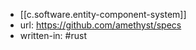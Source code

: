 
- [[c.software.entity-component-system]]
- url: https://github.com/amethyst/specs
- written-in: #rust